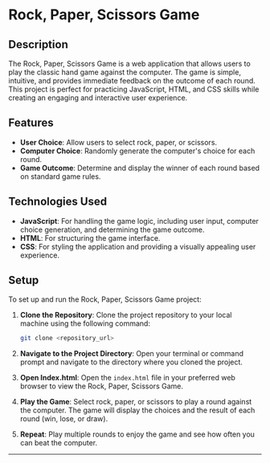 # Rock, Paper, Scissors Game

## Description

The Rock, Paper, Scissors Game is a web application that allows users to play the classic hand game against the computer. The game is simple, intuitive, and provides immediate feedback on the outcome of each round. This project is perfect for practicing JavaScript, HTML, and CSS skills while creating an engaging and interactive user experience.

## Features

- **User Choice**: Allow users to select rock, paper, or scissors.
- **Computer Choice**: Randomly generate the computer's choice for each round.
- **Game Outcome**: Determine and display the winner of each round based on standard game rules.

## Technologies Used

- **JavaScript**: For handling the game logic, including user input, computer choice generation, and determining the game outcome.
- **HTML**: For structuring the game interface.
- **CSS**: For styling the application and providing a visually appealing user experience.

## Setup

To set up and run the Rock, Paper, Scissors Game project:

1. **Clone the Repository**: Clone the project repository to your local machine using the following command:

   ```bash
   git clone <repository_url>
   ```

2. **Navigate to the Project Directory**: Open your terminal or command prompt and navigate to the directory where you cloned the project.

3. **Open Index.html**: Open the `index.html` file in your preferred web browser to view the Rock, Paper, Scissors Game.

4. **Play the Game**: Select rock, paper, or scissors to play a round against the computer. The game will display the choices and the result of each round (win, lose, or draw).

5. **Repeat**: Play multiple rounds to enjoy the game and see how often you can beat the computer.

---
